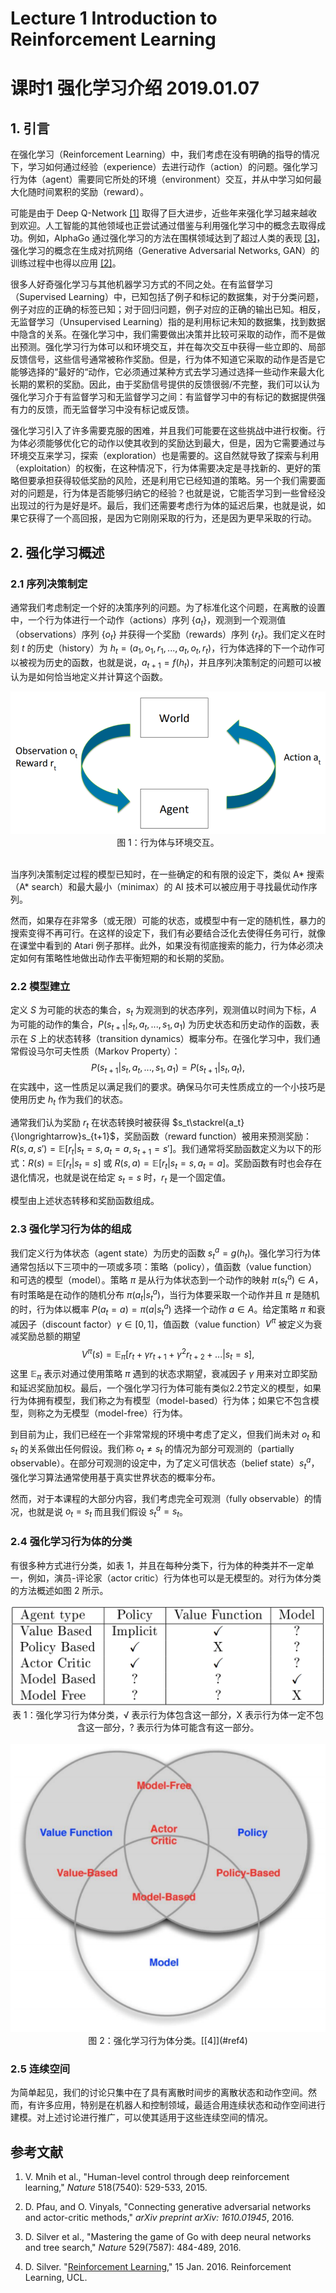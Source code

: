 # Lecture 1 Introduction to Reinforcement Learning

# 课时1 强化学习介绍 2019.01.07

## 1. 引言

在强化学习（Reinforcement Learning）中，我们考虑在没有明确的指导的情况下，学习如何通过经验（experience）去进行动作（action）的问题。强化学习行为体（agent）需要同它所处的环境（environment）交互，并从中学习如何最大化随时间累积的奖励（reward）。

可能是由于 Deep Q-Network [[1]](#ref1) 取得了巨大进步，近些年来强化学习越来越收到欢迎。人工智能的其他领域也正尝试通过借鉴与利用强化学习中的概念去取得成功。例如，AlphaGo 通过强化学习的方法在围棋领域达到了超过人类的表现 [[3]](#ref3)，强化学习的概念在生成对抗网络（Generative Adversarial Networks, GAN）的训练过程中也得以应用 [[2]](#ref2)。

很多人好奇强化学习与其他机器学习方式的不同之处。在有监督学习（Supervised Learning）中，已知包括了例子和标记的数据集，对于分类问题，例子对应的正确的标签已知；对于回归问题，例子对应的正确的输出已知。相反，无监督学习（Unsupervised Learning）指的是利用标记未知的数据集，找到数据中隐含的关系。在强化学习中，我们需要做出决策并比较可采取的动作，而不是做出预测。强化学习行为体可以和环境交互，并在每次交互中获得一些立即的、局部反馈信号，这些信号通常被称作奖励。但是，行为体不知道它采取的动作是否是它能够选择的“最好的“动作，它必须通过某种方式去学习通过选择一些动作来最大化长期的累积的奖励。因此，由于奖励信号提供的反馈很弱/不完整，我们可以认为强化学习介于有监督学习和无监督学习之间：有监督学习中的有标记的数据提供强有力的反馈，而无监督学习中没有标记或反馈。

强化学习引入了许多需要克服的困难，并且我们可能要在这些挑战中进行权衡。行为体必须能够优化它的动作以使其收到的奖励达到最大，但是，因为它需要通过与环境交互来学习，探索（exploration）也是需要的。这自然就导致了探索与利用（exploitation）的权衡，在这种情况下，行为体需要决定是寻找新的、更好的策略但要承担获得较低奖励的风险，还是利用它已经知道的策略。另一个我们需要面对的问题是，行为体是否能够归纳它的经验？也就是说，它能否学习到一些曾经没出现过的行为是好是坏。最后，我们还需要考虑行为体的延迟后果，也就是说，如果它获得了一个高回报，是因为它刚刚采取的行为，还是因为更早采取的行动。

## 2. 强化学习概述

### 2.1 序列决策制定

通常我们考虑制定一个好的决策序列的问题。为了标准化这个问题，在离散的设置中，一个行为体进行一个动作（actions）序列 $\lbrace a_t \rbrace$，观测到一个观测值（observations）序列 $\lbrace o_t \rbrace$ 并获得一个奖励（rewards）序列 $\lbrace r_t \rbrace$。我们定义在时刻 $t$ 的历史（history）为 $h_t=(a_1,o_1,r_1,...,a_t,o_t,r_t)$，行为体选择的下一个动作可以被视为历史的函数，也就是说，$a_{t+1}=f(h_t)$，并且序列决策制定的问题可以被认为是如何恰当地定义并计算这个函数。

<div align=center><img src="img/fig1_1.png"/></div>

<div align=center>
图 1：行为体与环境交互。
</div>
<br/>

当序列决策制定过程的模型已知时，在一些确定的和有限的设定下，类似 A* 搜索 （A* search）和最大最小（minimax）的 AI 技术可以被应用于寻找最优动作序列。

然而，如果存在非常多（或无限）可能的状态，或模型中有一定的随机性，暴力的搜索变得不再可行。在这样的设定下，我们有必要结合泛化去使得任务可行，就像在课堂中看到的 Atari 例子那样。此外，如果没有彻底搜索的能力，行为体必须决定如何有策略性地做出动作去平衡短期的和长期的奖励。

### 2.2 模型建立

定义 $S$ 为可能的状态的集合，$s_t$ 为观测到的状态序列，观测值以时间为下标，$A$ 为可能的动作的集合，$P(s_{t+1}|s_t,a_t,...,s_1,a_1)$ 为历史状态和历史动作的函数，表示在 $S$ 上的状态转移（transition dynamics）概率分布。在强化学习中，我们通常假设马尔可夫性质（Markov Property）：
$$
P(s_{t+1}|s_t,a_t,...,s_1,a_1)=P\left( s_{t+1}|s_t,a_t \right),
\tag{1}
$$
在实践中，这一性质足以满足我们的要求。确保马尔可夫性质成立的一个小技巧是使用历史 $h_t$ 作为我们的状态。

通常我们认为奖励 $r_t$ 在状态转换时被获得 $s_t\stackrel{a_t}{\longrightarrow}s_{t+1}$，奖励函数（reward function）被用来预测奖励：$R(s,a,s')=\mathbb{E}[r_t|s_t=s,a_t=a,s_{t+1}=s']$。我们通常将奖励函数定义为以下的形式：$R(s)=\mathbb{E}[r_t|s_t=s]$ 或 $R(s,a)=\mathbb{E}[r_t|s_t=s,a_t=a]$。奖励函数有时也会存在退化情况，也就是说在给定 $s_t=s$ 时，$r_t$ 是一个固定值。

模型由上述状态转移和奖励函数组成。

### 2.3 强化学习行为体的组成

我们定义行为体状态（agent state）为历史的函数 $s_t^a=g(h_t)$。强化学习行为体通常包括以下三项中的一项或多项：策略（policy），值函数（value function）和可选的模型（model）。策略 $\pi$ 是从行为体状态到一个动作的映射 $\pi(s_t^a)\in A$，有时策略是在动作的随机分布 $\pi(a_t|s_t^a)$，当行为体要采取一个动作并且 $\pi$ 是随机的时，行为体以概率 $P(a_t=a)=\pi(a|s_t^a)$ 选择一个动作 $a\in A$。给定策略 $\pi$ 和衰减因子（discount factor）$\gamma\in[0,1]$，值函数（value function）$V^{\pi}$ 被定义为衰减奖励总额的期望
$$
V^{\pi}(s)=\mathbb{E}_ {\pi}[r_t+\gamma r_{t+1}+\gamma^2r_{t+2}+...|s_t=s],
\tag{2}
$$
这里 $\mathbb{E}_{\pi}$ 表示对通过使用策略 $\pi$ 遇到的状态求期望，衰减因子 $\gamma$ 用来对立即奖励和延迟奖励加权。最后，一个强化学习行为体可能有类似2.2节定义的模型，如果行为体拥有模型，我们称之为有模型（model-based）行为体；如果它不包含模型，则称之为无模型（model-free）行为体。

到目前为止，我们已经在一个非常常规的环境中考虑了定义，但我们尚未对 $o_t$ 和 $s_t$ 的关系做出任何假设。我们称 $o_t\neq s_t$ 的情况为部分可观测的（partially observable）。在部分可观测的设定中，为了定义可信状态（belief state）$s_t^a$，强化学习算法通常使用基于真实世界状态的概率分布。

然而，对于本课程的大部分内容，我们考虑完全可观测（fully observable）的情况，也就是说 $o_t=s_t$ 而且我们假设 $s_t^a=s_t$。

### 2.4 强化学习行为体的分类

有很多种方式进行分类，如表 1，并且在每种分类下，行为体的种类并不一定单一，例如，演员-评论家（actor critic）行为体也可以是无模型的。对行为体分类的方法概述如图 2 所示。

<!--
Agent type | Policy | Value Function | Model
 :-: | :-: | :-: | :-:
Value Based | Implicit | &radic; | ?
Policy Based | &radic; | X | ?
Actor Critic | &radic; | &radic; | ?
Model Based | ? | ? | &radic;
Model Free | ? | ? | X
-->

<div align=center><img src="img/fig1_tab_1.png"/></div>

<div align=center>
表 1：强化学习行为体分类，&radic; 表示行为体包含这一部分，X 表示行为体一定不包含这一部分，? 表示行为体可能含有这一部分。
</div>
<br/>

<div align=center><img src="img/fig1_2.png"/></div>

<div align=center>
图 2：强化学习行为体分类。[[4]](#ref4)
</div>

### 2.5 连续空间

为简单起见，我们的讨论只集中在了具有离散时间步的离散状态和动作空间。然而，有许多应用，特别是在机器人和控制领域，最适合用连续状态和动作空间进行建模。对上述讨论进行推广，可以使其适用于这些连续空间的情况。

## 参考文献

1. <span id="ref1">V. Mnih et al., "Human-level control through deep reinforcement learning," *Nature* 518(7540): 529-533, 2015.</span>

2. <span id="ref2">D. Pfau, and O. Vinyals, "Connecting generative adversarial networks and actor-critic methods," *arXiv preprint arXiv: 1610.01945*, 2016.</span>

3. <span id="ref3">D. Silver et al., "Mastering the game of Go with deep neural networks and tree search," *Nature* 529(7587): 484-489, 2016.</span>

4. <span id="ref4">D. Silver. "[Reinforcement Learning](http://www0.cs.ucl.ac.uk/staff/d.silver/web/Teaching_files/intro_RL.pdf)," 15 Jan. 2016. Reinforcement Learning, UCL.</span>